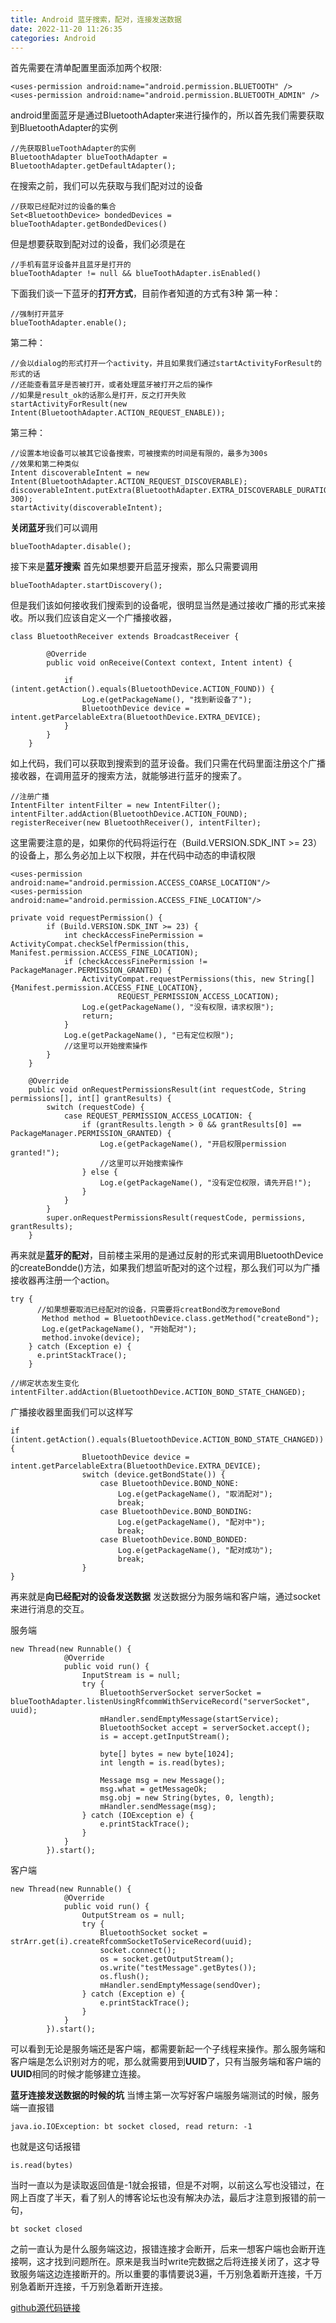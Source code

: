 ```yaml
---
title: Android 蓝牙搜索，配对，连接发送数据
date: 2022-11-20 11:26:35
categories: Android
---
```


首先需要在清单配置里面添加两个权限:
```
<uses-permission android:name="android.permission.BLUETOOTH" />
<uses-permission android:name="android.permission.BLUETOOTH_ADMIN" />
```
android里面蓝牙是通过BluetoothAdapter来进行操作的，所以首先我们需要获取到BluetoothAdapter的实例
```
//先获取BlueToothAdapter的实例
BluetoothAdapter blueToothAdapter = BluetoothAdapter.getDefaultAdapter();
```
在搜索之前，我们可以先获取与我们配对过的设备
```
//获取已经配对过的设备的集合
Set<BluetoothDevice> bondedDevices = blueToothAdapter.getBondedDevices()
```
但是想要获取到配对过的设备，我们必须是在
```
//手机有蓝牙设备并且蓝牙是打开的
blueToothAdapter != null && blueToothAdapter.isEnabled()
```
下面我们谈一下蓝牙的<b>打开方式</b>，目前作者知道的方式有3种
第一种：
```
//强制打开蓝牙
blueToothAdapter.enable();
```
第二种：
```
//会以dialog的形式打开一个activity，并且如果我们通过startActivityForResult的形式的话
//还能查看蓝牙是否被打开，或者处理蓝牙被打开之后的操作
//如果是result_ok的话那么是打开，反之打开失败
startActivityForResult(new Intent(BluetoothAdapter.ACTION_REQUEST_ENABLE));
```
第三种：
```
//设置本地设备可以被其它设备搜索，可被搜索的时间是有限的，最多为300s
//效果和第二种类似
Intent discoverableIntent = new Intent(BluetoothAdapter.ACTION_REQUEST_DISCOVERABLE);
discoverableIntent.putExtra(BluetoothAdapter.EXTRA_DISCOVERABLE_DURATION, 300);
startActivity(discoverableIntent);
```
<b>关闭蓝牙</b>我们可以调用
```
blueToothAdapter.disable();
```
接下来是<b>蓝牙搜索</b>
首先如果想要开启蓝牙搜索，那么只需要调用
```
blueToothAdapter.startDiscovery();
```
但是我们该如何接收我们搜索到的设备呢，很明显当然是通过接收广播的形式来接收。所以我们应该自定义一个广播接收器，
```
class BluetoothReceiver extends BroadcastReceiver {

        @Override
        public void onReceive(Context context, Intent intent) {

            if (intent.getAction().equals(BluetoothDevice.ACTION_FOUND)) {
                Log.e(getPackageName(), "找到新设备了");
                BluetoothDevice device = intent.getParcelableExtra(BluetoothDevice.EXTRA_DEVICE);
            }
        }
    }
```
如上代码，我们可以获取到搜索到的蓝牙设备。我们只需在代码里面注册这个广播接收器，在调用蓝牙的搜索方法，就能够进行蓝牙的搜索了。
```
//注册广播
IntentFilter intentFilter = new IntentFilter();
intentFilter.addAction(BluetoothDevice.ACTION_FOUND);
registerReceiver(new BluetoothReceiver(), intentFilter);
```
这里需要注意的是，如果你的代码将运行在（Build.VERSION.SDK_INT >= 23）的设备上，那么务必加上以下权限，并在代码中动态的申请权限
```
<uses-permission android:name="android.permission.ACCESS_COARSE_LOCATION"/>
<uses-permission android:name="android.permission.ACCESS_FINE_LOCATION"/>
```
```
private void requestPermission() {
        if (Build.VERSION.SDK_INT >= 23) {
            int checkAccessFinePermission = ActivityCompat.checkSelfPermission(this, Manifest.permission.ACCESS_FINE_LOCATION);
            if (checkAccessFinePermission != PackageManager.PERMISSION_GRANTED) {
                ActivityCompat.requestPermissions(this, new String[]{Manifest.permission.ACCESS_FINE_LOCATION},
                        REQUEST_PERMISSION_ACCESS_LOCATION);
                Log.e(getPackageName(), "没有权限，请求权限");
                return;
            }
            Log.e(getPackageName(), "已有定位权限");
            //这里可以开始搜索操作
        }
    }

    @Override
    public void onRequestPermissionsResult(int requestCode, String permissions[], int[] grantResults) {
        switch (requestCode) {
            case REQUEST_PERMISSION_ACCESS_LOCATION: {
                if (grantResults.length > 0 && grantResults[0] == PackageManager.PERMISSION_GRANTED) {
                    Log.e(getPackageName(), "开启权限permission granted!");
                    //这里可以开始搜索操作
                } else {
                    Log.e(getPackageName(), "没有定位权限，请先开启!");
                }
            }
        }
        super.onRequestPermissionsResult(requestCode, permissions, grantResults);
    }
```
再来就是<b>蓝牙的配对</b>，目前楼主采用的是通过反射的形式来调用BluetoothDevice的createBondde()方法，如果我们想监听配对的这个过程，那么我们可以为广播接收器再注册一个action。
```
try {
      //如果想要取消已经配对的设备，只需要将creatBond改为removeBond
       Method method = BluetoothDevice.class.getMethod("createBond");
       Log.e(getPackageName(), "开始配对");
       method.invoke(device);
    } catch (Exception e) {
      e.printStackTrace();
    }
```
```
//绑定状态发生变化
intentFilter.addAction(BluetoothDevice.ACTION_BOND_STATE_CHANGED);
```
广播接收器里面我们可以这样写
```
if (intent.getAction().equals(BluetoothDevice.ACTION_BOND_STATE_CHANGED)) {
                BluetoothDevice device = intent.getParcelableExtra(BluetoothDevice.EXTRA_DEVICE);
                switch (device.getBondState()) {
                    case BluetoothDevice.BOND_NONE:
                        Log.e(getPackageName(), "取消配对");
                        break;
                    case BluetoothDevice.BOND_BONDING:
                        Log.e(getPackageName(), "配对中");
                        break;
                    case BluetoothDevice.BOND_BONDED:
                        Log.e(getPackageName(), "配对成功");
                        break;
                }
}
```
再来就是<b>向已经配对的设备发送数据</b>
发送数据分为服务端和客户端，通过socket来进行消息的交互。

服务端
```
new Thread(new Runnable() {
            @Override
            public void run() {
                InputStream is = null;
                try {
                    BluetoothServerSocket serverSocket = blueToothAdapter.listenUsingRfcommWithServiceRecord("serverSocket", uuid);
                    mHandler.sendEmptyMessage(startService);
                    BluetoothSocket accept = serverSocket.accept();
                    is = accept.getInputStream();

                    byte[] bytes = new byte[1024];
                    int length = is.read(bytes);

                    Message msg = new Message();
                    msg.what = getMessageOk;
                    msg.obj = new String(bytes, 0, length);
                    mHandler.sendMessage(msg);
                } catch (IOException e) {
                    e.printStackTrace();
                }
            }
        }).start();
```

客户端
```
new Thread(new Runnable() {
            @Override
            public void run() {
                OutputStream os = null;
                try {
                    BluetoothSocket socket = strArr.get(i).createRfcommSocketToServiceRecord(uuid);
                    socket.connect();
                    os = socket.getOutputStream();
                    os.write("testMessage".getBytes());
                    os.flush();
                    mHandler.sendEmptyMessage(sendOver);
                } catch (Exception e) {
                    e.printStackTrace();
                }
            }
        }).start();
```
可以看到无论是服务端还是客户端，都需要新起一个子线程来操作。那么服务端和客户端是怎么识别对方的呢，那么就需要用到<b>UUID</b>了，只有当服务端和客户端的<b>UUID</b>相同的时候才能够建立连接。

<b>蓝牙连接发送数据的时候的坑</b>
当博主第一次写好客户端服务端测试的时候，服务端一直报错
```
java.io.IOException: bt socket closed, read return: -1
```
也就是这句话报错
```
is.read(bytes)
```
当时一直以为是读取返回值是-1就会报错，但是不对啊，以前这么写也没错过，在网上百度了半天，看了别人的博客论坛也没有解决办法，最后才注意到报错的前一句，
```
bt socket closed
```
之前一直认为是什么服务端这边，报错连接才会断开，后来一想客户端也会断开连接啊，这才找到问题所在。原来是我当时write完数据之后将连接关闭了，这才导致服务端这边连接断开的。所以重要的事情要说3遍，千万别急着断开连接，千万别急着断开连接，千万别急着断开连接。

<a href="https://github.com/MonkZl/BlueToothDemo">github源代码链接</a>
